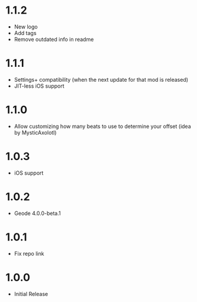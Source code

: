 # 1.1.2
- New logo
- Add tags
- Remove outdated info in readme

# 1.1.1
- Settings+ compatibility (when the next update for that mod is released)
- JIT-less iOS support

# 1.1.0
- Allow customizing how many beats to use to determine your offset (idea by MysticAxolotl)

# 1.0.3
- iOS support

# 1.0.2
- Geode 4.0.0-beta.1

# 1.0.1
- Fix repo link

# 1.0.0
- Initial Release
